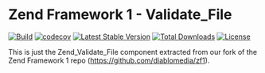 # Zend Framework 1 - Validate_File

[![Build](https://github.com/diablomedia/zf1-validate-file/workflows/Build/badge.svg?event=push)](https://github.com/diablomedia/zf1-validate-file/actions?query=workflow%3ABuild+event%3Apush)
[![codecov](https://codecov.io/gh/diablomedia/zf1-validate-file/branch/master/graph/badge.svg)](https://codecov.io/gh/diablomedia/zf1-validate-file)
[![Latest Stable Version](https://poser.pugx.org/fragotesac/zf1-validate-file/v/stable)](https://packagist.org/packages/fragotesac/zf1-validate-file)
[![Total Downloads](https://poser.pugx.org/fragotesac/zf1-validate-file/downloads)](https://packagist.org/packages/fragotesac/zf1-validate-file)
[![License](https://poser.pugx.org/fragotesac/zf1-validate-file/license)](https://packagist.org/packages/fragotesac/zf1-validate-file)

This is just the Zend_Validate_File component extracted from our fork of the Zend Framework 1 repo (https://github.com/diablomedia/zf1).
